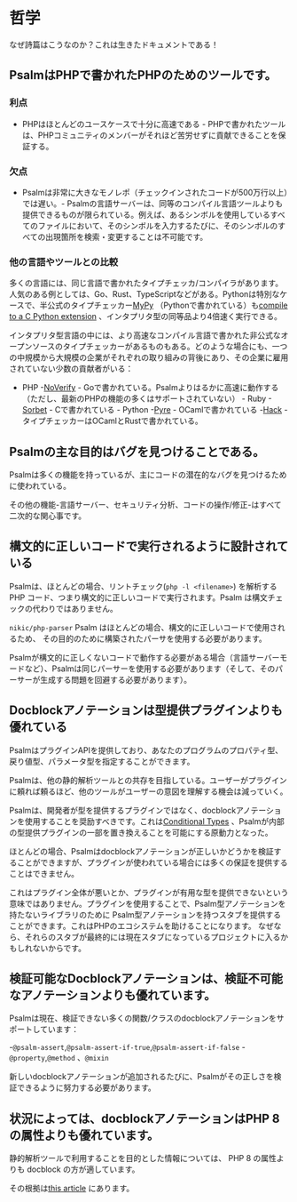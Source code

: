 # 哲学

なぜ詩篇はこうなのか？これは生きたドキュメントである！

## PsalmはPHPで書かれたPHPのためのツールです。

### 利点

- PHPはほとんどのユースケースで十分に高速である - PHPで書かれたツールは、PHPコミュニティのメンバーがそれほど苦労せずに貢献できることを保証する。

### 欠点

- Psalmは非常に大きなモノレポ（チェックインされたコードが500万行以上）では遅い。- Psalmの言語サーバーは、同等のコンパイル言語ツールよりも提供できるものが限られている。例えば、あるシンボルを使用しているすべてのファイルにおいて、そのシンボルを入力するたびに、そのシンボルのすべての出現箇所を検索・変更することは不可能です。

### 他の言語やツールとの比較

多くの言語には、同じ言語で書かれたタイプチェッカ/コンパイラがあります。人気のある例としては、Go、Rust、TypeScriptなどがある。Pythonは特別なケースで、半公式のタイプチェッカー[MyPy](https://github.com/python/mypy) （Pythonで書かれている）も[compile to a C Python extension](https://github.com/python/mypy/blame/master/mypyc/README.md#L6-L10) 、インタプリタ型の同等品より4倍速く実行できる。

インタプリタ型言語の中には、より高速なコンパイル言語で書かれた非公式なオープンソースのタイプチェッカーがあるものもある。どのような場合にも、一つの中規模から大規模の企業がそれぞれの取り組みの背後にあり、その企業に雇用されていない少数の貢献者がいる：

- PHP -[NoVerify](https://github.com/VKCOM/noverify) - Goで書かれている。Psalmよりはるかに高速に動作する（ただし、最新のPHPの機能の多くはサポートされていない） - Ruby -[Sorbet](https://sorbet.org/) - Cで書かれている - Python -[Pyre](https://github.com/facebook/pyre-check) - OCamlで書かれている -[Hack](https://github.com/facebook/hhvm) - タイプチェッカーはOCamlとRustで書かれている。

## Psalmの主な目的はバグを見つけることである。

Psalmは多くの機能を持っているが、主にコードの潜在的なバグを見つけるために使われている。

その他の機能-言語サーバー、セキュリティ分析、コードの操作/修正-はすべて二次的な関心事です。

## 構文的に正しいコードで実行されるように設計されている

Psalmは、ほとんどの場合、リントチェック(`php -l <filename>`) を解析する PHP コード、つまり構文的に正しいコードで実行されます。Psalm は構文チェックの代わりではありません。

`nikic/php-parser` Psalm はほとんどの場合、構文的に正しいコードで使用されるため、 その目的のために構築されたパーサを使用する必要があります。

Psalmが構文的に正しくないコードで動作する必要がある場合（言語サーバーモードなど）、Psalmは同じパーサーを使用する必要があります（そして、そのパーサーが生成する問題を回避する必要があります）。

## Docblockアノテーションは型提供プラグインよりも優れている

PsalmはプラグインAPIを提供しており、あなたのプログラムのプロパティ型、戻り値型、パラメータ型を指定することができます。

Psalmは、他の静的解析ツールとの共存を目指している。ユーザーがプラグインに頼れば頼るほど、他のツールがユーザーの意図を理解する機会は減っていく。

Psalmは、開発者が型を提供するプラグインではなく、docblockアノテーションを使用することを奨励すべきです。これは[Conditional Types](../annotating_code/type_syntax/conditional_types.md) 、Psalmが内部の型提供プラグインの一部を置き換えることを可能にする原動力となった。

ほとんどの場合、Psalmはdocblockアノテーションが正しいかどうかを検証することができますが、プラグインが使われている場合には多くの保証を提供することはできません。

これはプラグイン全体が悪いとか、プラグインが有用な型を提供できないという意味ではありません。プラグインを使用することで、Psalm型アノテーションを持たないライブラリのために Psalm型アノテーションを持つスタブを提供することができます。これはPHPのエコシステムを助けることになります。 なぜなら、それらのスタブが最終的には現在スタブになっているプロジェクトに入るかもしれないからです。

## 検証可能なDocblockアノテーションは、検証不可能なアノテーションよりも優れています。

Psalmは現在、検証できない多くの関数/クラスのdocblockアノテーションをサポートしています：

-`@psalm-assert`,`@psalm-assert-if-true`,`@psalm-assert-if-false` -`@property`,`@method` 、`@mixin`

新しいdocblockアノテーションが追加されるたびに、Psalmがその正しさを検証できるように努力する必要があります。

## 状況によっては、docblockアノテーションはPHP 8の属性よりも優れています。

静的解析ツールで利用することを目的とした情報については、 PHP 8 の属性よりも docblock の方が適しています。

その根拠は[this article](https://psalm.dev/articles/php-8-attributes) にあります。

